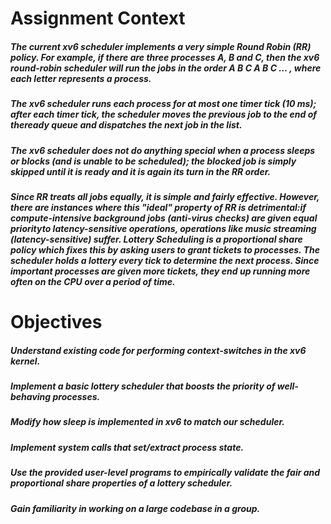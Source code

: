 # Assignment Context

##### The current xv6 scheduler implements a very simple Round Robin (RR) policy. For example, if there are three processes A, B and C, then the xv6 round-robin scheduler will run the jobs in the order  A B C A B C … , where each letter represents a process.  

##### The xv6 scheduler runs each process for at most one timer tick (10 ms); after each timer tick, the scheduler moves the previous job to the end of theready queue and dispatches the next job in the list.

##### The xv6 scheduler does not do anything special when a process sleeps or blocks (and is unable to be scheduled); the blocked job is simply skipped until it is ready and it is again its turn in the RR order. 

##### Since RR treats all jobs equally, it is simple and fairly effective. However, there are instances where this "ideal" property of RR is detrimental:if compute-intensive background jobs (anti-virus checks) are given equal priorityto latency-sensitive operations, operations like music streaming (latency-sensitive) suffer. Lottery Scheduling is a proportional share policy which fixes this by asking users to grant tickets to processes. The scheduler holds a lottery every tick to determine the next process. Since important processes are given more tickets, they end up running more often on the CPU over a period of time.

# Objectives

##### Understand existing code for performing context-switches in the xv6 kernel.
##### Implement a basic lottery scheduler that boosts the priority of well-behaving processes.
##### Modify how sleep is implemented in xv6 to match our scheduler. 
##### Implement system calls that set/extract process state.
##### Use the provided user-level programs to empirically validate the fair and proportional share properties of a lottery scheduler.
##### Gain familiarity in working on a large codebase in a group.
